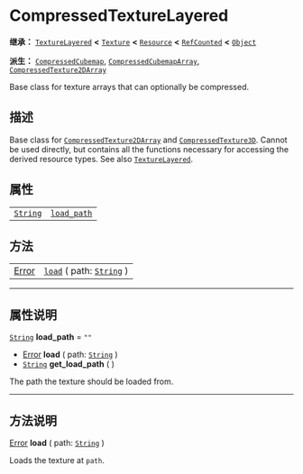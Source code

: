 <!-- ⚠ 请勿编辑本文件 ⚠ -->
<!-- 本文档使用脚本从 WeDot 引擎源码仓库生成。 -->
<!-- 生成脚本：https://github.com/WeDot-Engine/WeDot/tree/4.3/doc/tools/make_md.py； -->
<!-- 原文件：https://github.com/WeDot-Engine/WeDot/tree/4.3/doc/classes/CompressedTextureLayered.xml。 -->

<div id="_class_compressedtexturelayered"></div>

# CompressedTextureLayered

**继承：** [`TextureLayered`](class_texturelayered.md) **<** [`Texture`](class_texture.md) **<** [`Resource`](class_resource.md) **<** [`RefCounted`](class_refcounted.md) **<** [`Object`](class_object.md)

**派生：** [`CompressedCubemap`](class_compressedcubemap.md), [`CompressedCubemapArray`](class_compressedcubemaparray.md), [`CompressedTexture2DArray`](class_compressedtexture2darray.md)

Base class for texture arrays that can optionally be compressed.

## 描述

Base class for [`CompressedTexture2DArray`](class_compressedtexture2darray.md) and [`CompressedTexture3D`](class_compressedtexture3d.md). Cannot be used directly, but contains all the functions necessary for accessing the derived resource types. See also [`TextureLayered`](class_texturelayered.md).

## 属性

|||
|:-:|:--|
| [`String`](class_string.md) | [`load_path`](#class_compressedtexturelayered_property_load_path) | ``""`` |

## 方法

|||
|:-:|:--|
| [Error](#enum_@globalscope_error) | [`load`](class_compressedtexturelayeredmd#class_compressedtexturelayered_method_load) ( path: [`String`](class_string.md) ) |

<!-- rst-class:: classref-section-separator -->

---

## 属性说明

<div id="_class_compressedtexturelayered_property_load_path"></div>

[`String`](class_string.md) **load_path** = ``""`` <div id="class_compressedtexturelayered_property_load_path"></div>

- [Error](#enum_@globalscope_error) **load** ( path: [`String`](class_string.md) )
- [`String`](class_string.md) **get_load_path** ( )

The path the texture should be loaded from.

<!-- rst-class:: classref-section-separator -->

---

## 方法说明

<div id="_class_compressedtexturelayered_method_load"></div>

[Error](#enum_@globalscope_error) **load** ( path: [`String`](class_string.md) )<div id="class_compressedtexturelayered_method_load"></div>

Loads the texture at `path`.

[^virtual]: 本方法通常需要用户覆盖才能生效。
[^const]: 本方法无副作用，不会修改该实例的任何成员变量。
[^vararg]: 本方法除了能接受在此处描述的参数外，还能够继续接受任意数量的参数。
[^constructor]: 本方法用于构造某个类型。
[^static]: 调用本方法无需实例，可直接使用类名进行调用。
[^operator]: 本方法描述的是使用本类型作为左操作数的有效运算符。
[^bitfield]: 这个值是由下列位标志构成位掩码的整数。
[^void]: 无返回值。
